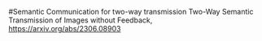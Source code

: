 #Semantic Communication for two-way transmission
Two-Way Semantic Transmission of Images without Feedback, https://arxiv.org/abs/2306.08903
